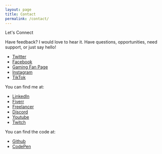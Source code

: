 ```yaml
---
layout: page
title: Contact
permalink: /contact/
---
```


Let's Connect

Have feedback? I would love to hear it.
Have questions, opportunities, need support, or just say hello!

- [Twitter](https://twitter.com/keeyanajones)
- [Facebook](https://facebook.com/keeyana.jones)
- [Gaming Fan Page](https://facebook.com/agentkee)
- [Instagram](https://instagram.com/keeyanajones)
- [TikTok](https://tiktok.com/keeyanajones)


You can find me at:
- [LinkedIn](https://www.linkedin.com/in/keeyana-jones-5a275514)
- [Fiverr](https://fiverr.com/keeyanajones)
- [Freelancer](https://freelancer.com/keeyanajones)
- [Discord](https://discord.com/channels/@me)
- [Youtube](https://youtube.com/keeyanajones)
- [Twitch](https://twitch.tv/agent_kee)

You can find the code at:
- [Github](https://github.com/keeyanajones)
- [CodePen](https://codepen.io/keeyanajones)

